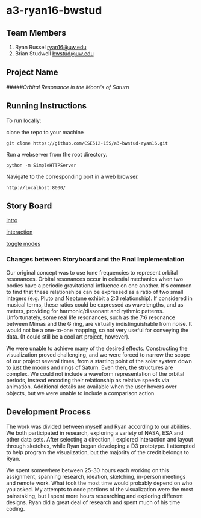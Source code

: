a3-ryan16-bwstud
===============

## Team Members

1. Ryan Russel ryan16@uw.edu
2. Brian Studwell bwstud@uw.edu

## Project Name

#####_Orbital Resonance in the Moon's of Saturn_


## Running Instructions

To run locally:


clone the repo to your machine
 
```
git clone https://github.com/CSE512-15S/a3-bwstud-ryan16.git
```

Run a webserver from the root directory.

```	
python -m SimpleHTTPServer
```

Navigate to the corresponding port in a web browser.

```
http://localhost:8000/
```

## Story Board

[intro](https://www.dropbox.com/s/gaojikna2hvb37q/IMAG0272.jpg?dl=0)


[interaction](https://www.dropbox.com/s/vyqsgmw13x06ckt/IMAG0273.jpg?dl=0)

[toggle modes](https://www.dropbox.com/s/cfb0pmqgw3bz35w/IMAG0274.jpg?dl=0)


### Changes between Storyboard and the Final Implementation

Our original concept was to use tone frequencies to represent orbital resonances. Orbital resonances occur in celestial mechanics when two bodies have a periodic gravitational influence on one another. It's common to find that these relationships can be expressed as a ratio of two small integers (e.g. Pluto and Neptune exhibit a 2:3 relationship). If considered in musical terms, these ratios could be expressed as wavelengths, and as meters, providing for harmonic/dissonant and rythmic patterns. Unfortunately, some real life resonances, such as the 7:6 resonance between Mimas and the G ring, are virtually indistinguishable from noise. It would not be a one-to-one mapping, so not very useful for conveying the data. (It could still be a cool art project, however).

We were unable to achieve many of the desired effects. Constructing the visualization proved challenging, and we were forced to narrow the scope of our project several times, from a starting point of the solar system down to just the moons and rings of Saturn. Even then, the structures are complex. We could not include a waveform representation of the orbital periods, instead encoding their relationship as relative speeds via animation. Additional details are available when the user hovers over objects, but we were unable to include a comparison action.


## Development Process

The work was divided between myself and Ryan according to our abilities. We both participated in research, exploring a variety of NASA, ESA and other data sets. After selecting a direction, I explored interaction and layout through sketches, while Ryan began developing a D3 prototype. I attempted to help program the visualization, but the majority of the credit belongs to Ryan.

We spent somewhere between 25-30 hours each working on this assignment, spanning research, ideation, sketching, in-person meetings and remote work. What took the most time would probably depend on who you asked. My attempts to code portions of the visualization were the most painstaking, but I spent more hours researching and exploring different designs. Ryan did a great deal of research and spent much of his time coding.

